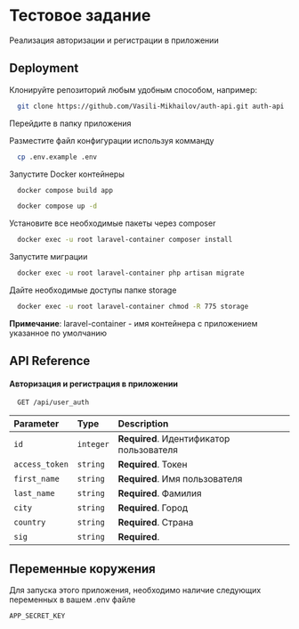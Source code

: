 
# Тестовое задание

Реализация авторизации и регистрации в приложении 


## Deployment

Клонируйте репозиторий любым удобным способом, например:

```bash
  git clone https://github.com/Vasili-Mikhailov/auth-api.git auth-api
```

Перейдите в папку приложения

Разместите файл конфигурации используя комманду

```bash
  cp .env.example .env
```

Запустите Docker контейнеры

```bash
  docker compose build app

  docker compose up -d
```

Установите все необходимые пакеты через composer

```bash
  docker exec -u root laravel-container composer install
```
Запустите миграции

```bash
  docker exec -u root laravel-container php artisan migrate
```
Дайте необходимые доступы папке storage

```bash
  docker exec -u root laravel-container chmod -R 775 storage
```

**Примечание**: laravel-container - имя контейнера с приложением указанное по умолчанию


## API Reference

#### Авторизация и регистрация в приложении

```http
  GET /api/user_auth
```

| Parameter | Type     | Description                |
| :-------- | :------- | :------------------------- |
| `id` | `integer` | **Required**. Идентификатор пользователя |
| `access_token` | `string` | **Required**. Токен |
| `first_name` | `string` | **Required**. Имя пользователя |
| `last_name` | `string` | **Required**. Фамилия |
| `city` | `string` | **Required**. Город |
| `country` | `string` | **Required**. Страна |
| `sig` | `string` | **Required**. |

## Переменные коружения

Для запуска этого приложения, необходимо наличие следующих переменных в вашем .env файле

`APP_SECRET_KEY`
